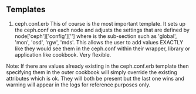 ## Templates
1. ceph.conf.erb
This of course is the most important template. It sets up the ceph.conf on each node and adjusts the settings that are defined by node['ceph']['config']['<whatever>'] where <whatever> is the sub-section such as 'global', 'mon', 'osd', 'rgw', 'mds'. This allows the user to add values EXACTLY like they would see them in the ceph.conf within their wrapper, library or application like cookbook. Very flexible.

Note: If there are values already existing in the ceph.conf.erb template then specifying them in the outer cookbook will simply override the existing attributes which is ok. They will both be present but the last one wins and warning will appear in the logs for reference purposes only.
